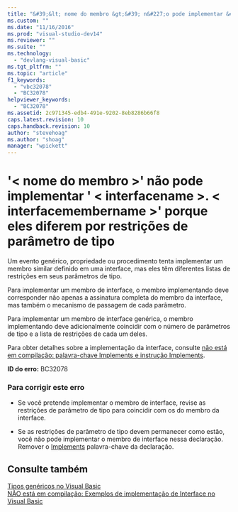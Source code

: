 ```yaml
---
title: "&#39;&lt; nome do membro &gt;&#39; n&#227;o pode implementar &#39; &lt; interfacename &gt;. &lt; interfacemembername &gt;&#39; porque eles diferem por restri&#231;&#245;es de par&#226;metro de tipo | Microsoft Docs"
ms.custom: ""
ms.date: "11/16/2016"
ms.prod: "visual-studio-dev14"
ms.reviewer: ""
ms.suite: ""
ms.technology: 
  - "devlang-visual-basic"
ms.tgt_pltfrm: ""
ms.topic: "article"
f1_keywords: 
  - "vbc32078"
  - "BC32078"
helpviewer_keywords: 
  - "BC32078"
ms.assetid: 2c971345-edb4-491e-9202-8eb8286b66f8
caps.latest.revision: 10
caps.handback.revision: 10
author: "stevehoag"
ms.author: "shoag"
manager: "wpickett"
---
```

# &#39;&lt; nome do membro &gt;&#39; n&#227;o pode implementar &#39; &lt; interfacename &gt;. &lt; interfacemembername &gt;&#39; porque eles diferem por restri&#231;&#245;es de par&#226;metro de tipo
Um evento genérico, propriedade ou procedimento tenta implementar um membro similar definido em uma interface, mas eles têm diferentes listas de restrições em seus parâmetros de tipo.  
  
 Para implementar um membro de interface, o membro implementando deve corresponder não apenas a assinatura completa do membro da interface, mas também o mecanismo de passagem de cada parâmetro.  
  
 Para implementar um membro de interface genérica, o membro implementando deve adicionalmente coincidir com o número de parâmetros de tipo e a lista de restrições de cada um deles.  
  
 Para obter detalhes sobre a implementação da interface, consulte [não está em compilação: palavra\-chave Implements e instrução Implements](http://msdn.microsoft.com/pt-br/b96560f7-6413-480f-a1e2-f80253bab5be).  
  
 **ID do erro:** BC32078  
  
### Para corrigir este erro  
  
-   Se você pretende implementar o membro de interface, revise as restrições de parâmetro de tipo para coincidir com os do membro da interface.  
  
-   Se as restrições de parâmetro de tipo devem permanecer como estão, você não pode implementar o membro de interface nessa declaração. Remover o [Implements](../../visual-basic/language-reference/statements/implements-clause.md) palavra\-chave da declaração.  
  
## Consulte também  
 [Tipos genéricos no Visual Basic](../../visual-basic/programming-guide/language-features/data-types/generic-types.md)   
 [NÃO está em compilação: Exemplos de implementação de Interface no Visual Basic](http://msdn.microsoft.com/pt-br/50bf2a30-73b6-4126-a921-075fd6eec278)